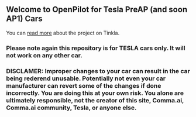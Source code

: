## Welcome to OpenPilot for Tesla PreAP (and soon AP1) Cars

You can [read more](https://tinkla.us) about the project on Tinkla.

### Please note again this repository is for TESLA cars only. It will not work on any other car.

### DISCLAMER: Improper changes to your car can result in the car being rederend unusable. Potentially not even your car manufacturer can revert some of the changes if done incorrectly. You are doing this at your own risk. You alone are ultimately responsible, not the creator of this site, Comma.ai, Comma.ai community, Tesla, or anyone else.
